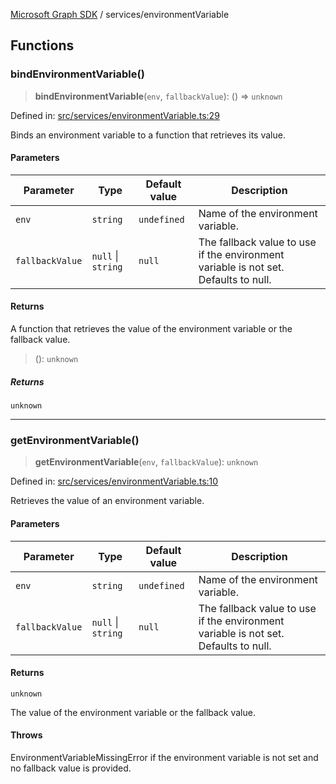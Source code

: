 [Microsoft Graph SDK](../README.md) / services/environmentVariable

## Functions

### bindEnvironmentVariable()

> **bindEnvironmentVariable**(`env`, `fallbackValue`): () => `unknown`

Defined in: [src/services/environmentVariable.ts:29](https://github.com/Future-Secure-AI/microsoft-graph/blob/main/src/services/environmentVariable.ts#L29)

Binds an environment variable to a function that retrieves its value.

#### Parameters

| Parameter | Type | Default value | Description |
| ------ | ------ | ------ | ------ |
| `env` | `string` | `undefined` | Name of the environment variable. |
| `fallbackValue` | `null` \| `string` | `null` | The fallback value to use if the environment variable is not set. Defaults to null. |

#### Returns

A function that retrieves the value of the environment variable or the fallback value.

> (): `unknown`

##### Returns

`unknown`

***

### getEnvironmentVariable()

> **getEnvironmentVariable**(`env`, `fallbackValue`): `unknown`

Defined in: [src/services/environmentVariable.ts:10](https://github.com/Future-Secure-AI/microsoft-graph/blob/main/src/services/environmentVariable.ts#L10)

Retrieves the value of an environment variable.

#### Parameters

| Parameter | Type | Default value | Description |
| ------ | ------ | ------ | ------ |
| `env` | `string` | `undefined` | Name of the environment variable. |
| `fallbackValue` | `null` \| `string` | `null` | The fallback value to use if the environment variable is not set. Defaults to null. |

#### Returns

`unknown`

The value of the environment variable or the fallback value.

#### Throws

EnvironmentVariableMissingError if the environment variable is not set and no fallback value is provided.
